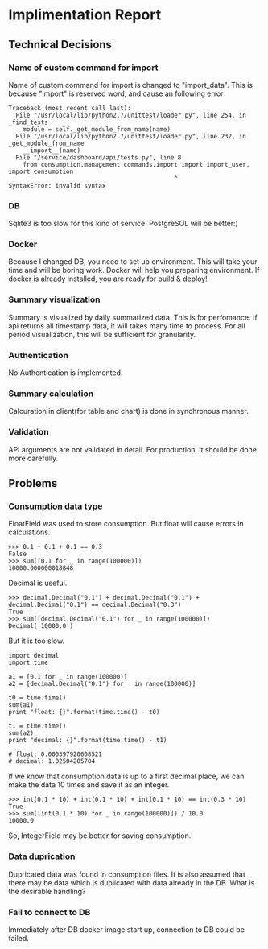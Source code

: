 # Implimentation Report

## Technical Decisions

### Name of custom command for import

Name of custom command for import is changed to "import\_data".
This is because "import" is reserved word, and cause an following error

```
Traceback (most recent call last):
  File "/usr/local/lib/python2.7/unittest/loader.py", line 254, in _find_tests
    module = self._get_module_from_name(name)
  File "/usr/local/lib/python2.7/unittest/loader.py", line 232, in _get_module_from_name
    __import__(name)
  File "/service/dashboard/api/tests.py", line 8
    from consumption.management.commands.import import import_user, import_consumption
                                              ^
SyntaxError: invalid syntax
```


### DB

Sqlite3 is too slow for this kind of service.
PostgreSQL will be better:)


### Docker

Because I changed DB, you need to set up environment.
This will take your time and will be boring work.
Docker will help you preparing environment.
If docker is already installed, you are ready for build & deploy!


### Summary visualization

Summary is visualized by daily summarized data.
This is for perfomance.
If api returns all timestamp data, it will takes many time to process.
For all period visualization, this will be sufficient for granularity.


### Authentication

No Authentication is implemented.


### Summary calculation

Calcuration in client(for table and chart) is done in synchronous manner.


### Validation

API arguments are not validated in detail.
For production, it should be done more carefully.


## Problems

### Consumption data type

FloatField was used to store consumption. But float will cause errors in calculations.
```
>>> 0.1 + 0.1 + 0.1 == 0.3
False
>>> sum([0.1 for _ in range(100000)])
10000.000000018848
```

Decimal is useful.
```
>>> decimal.Decimal("0.1") + decimal.Decimal("0.1") + decimal.Decimal("0.1") == decimal.Decimal("0.3")
True
>>> sum([decimal.Decimal("0.1") for _ in range(100000)])
Decimal('10000.0')
```

But it is too slow.
```
import decimal
import time

a1 = [0.1 for _ in range(100000)]
a2 = [decimal.Decimal("0.1") for _ in range(100000)]

t0 = time.time()
sum(a1)
print "float: {}".format(time.time() - t0)

t1 = time.time()
sum(a2)
print "decimal: {}".format(time.time() - t1)

# float: 0.000397920608521
# decimal: 1.02504205704
```

If we know that consumption data is up to a first decimal place, we can make the data 10 times and save it as an integer.
```
>>> int(0.1 * 10) + int(0.1 * 10) + int(0.1 * 10) == int(0.3 * 10)
True
>>> sum([int(0.1 * 10) for _ in range(100000)]) / 10.0
10000.0
```

So, IntegerField may be better for saving consumption.


### Data duprication

Dupricated data was found in consumption files.
It is also assumed that there may be data which is duplicated with data already in the DB.
What is the desirable handling?


### Fail to connect to DB

Immediately after DB docker image start up, connection to DB could be failed.


